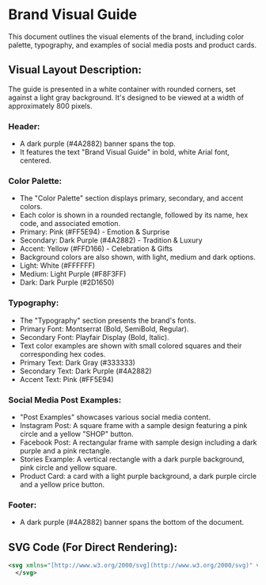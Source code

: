 # Brand Visual Guide

This document outlines the visual elements of the brand, including color palette, typography, and examples of social media posts and product cards.

## Visual Layout Description:

The guide is presented in a white container with rounded corners, set against a light gray background. It's designed to be viewed at a width of approximately 800 pixels.

### Header:

* A dark purple (#4A2882) banner spans the top.
* It features the text "Brand Visual Guide" in bold, white Arial font, centered.

### Color Palette:

* The "Color Palette" section displays primary, secondary, and accent colors.
* Each color is shown in a rounded rectangle, followed by its name, hex code, and associated emotion.
* Primary: Pink (#FF5E94) - Emotion & Surprise
* Secondary: Dark Purple (#4A2882) - Tradition & Luxury
* Accent: Yellow (#FFD166) - Celebration & Gifts
* Background colors are also shown, with light, medium and dark options.
* Light: White (#FFFFFF)
* Medium: Light Purple (#F8F3FF)
* Dark: Dark Purple (#2D1650)

### Typography:

* The "Typography" section presents the brand's fonts.
* Primary Font: Montserrat (Bold, SemiBold, Regular).
* Secondary Font: Playfair Display (Bold, Italic).
* Text color examples are shown with small colored squares and their corresponding hex codes.
* Primary Text: Dark Gray (#333333)
* Secondary Text: Dark Purple (#4A2882)
* Accent Text: Pink (#FF5E94)

### Social Media Post Examples:

* "Post Examples" showcases various social media content.
* Instagram Post: A square frame with a sample design featuring a pink circle and a yellow "SHOP" button.
* Facebook Post: A rectangular frame with sample design including a dark purple and a pink rectangle.
* Stories Example: A vertical rectangle with a dark purple background, pink circle and yellow square.
* Product Card: a card with a light purple background, a dark purple circle and a yellow price button.

### Footer:

* A dark purple (#4A2882) banner spans the bottom of the document.

## SVG Code (For Direct Rendering):

```svg
<svg xmlns="[http://www.w3.org/2000/svg](http://www.w3.org/2000/svg)" viewBox="0 0 800 1200" width="800" height="1200">
  </svg>
